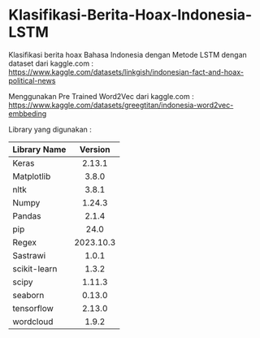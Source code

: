 # Klasifikasi-Berita-Hoax-Indonesia-LSTM
Klasifikasi berita hoax Bahasa Indonesia dengan Metode LSTM dengan dataset dari kaggle.com : https://www.kaggle.com/datasets/linkgish/indonesian-fact-and-hoax-political-news 

Menggunakan Pre Trained Word2Vec dari kaggle.com : https://www.kaggle.com/datasets/greegtitan/indonesia-word2vec-embbeding

Library yang digunakan :

| Library Name  |    Version    |
| :---          |    :---:      |
|     Keras     |     2.13.1    |  
|   Matplotlib  |     3.8.0     |
|     nltk      |     3.8.1     |  
|     Numpy     |     1.24.3    |
|     Pandas    |      2.1.4    |  
|     pip       |      24.0     |
|     Regex     |    2023.10.3  |
|     Sastrawi  |      1.0.1    |
| scikit-learn  |      1.3.2    |
|     scipy     |      1.11.3   |
|     seaborn   |      0.13.0   |
|   tensorflow  |      2.13.0   |
|    wordcloud  |      1.9.2    |
